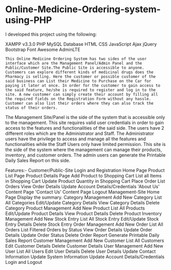# Online-Medicine-Ordering-system-using-PHP
I developed this project using the following:

XAMPP v3.3.0
PHP
MySQL Database
HTML
CSS
JavaScript
Ajax
jQuery
Bootstrap
Font Awesome
AdminLTE

    This Online Medicine Ordering System has two sides of the user interface which are the Management Panel/Admin Panel and the Public/Customer Site.The Public Site is accessible to anyone. Customers can explore different kinds of medicinal drugs does the Pharmacy is selling. Here the customer or possible customer of the said business can List their Medicine to Purchase on the Car for paying it later at once. In order for the customer to gain access to the said feature, he/she is required to register and log in to the site. A new customer can simply create their account by filling all the required fields on the Registration Form without any hassle. Customer can also list their orders where they can also track the status of their orders.
The Management Site/Panel is the side of the system that is accessible only to the management. This site requires valid user credentials in order to gain access to the features and functionalities of the said side. The users have 2 different roles which are the Administrator and Staff. The Administrator users have the privilege to access and manage all the features and functionalities while the Staff Users only have limited permission. This site is the side of the system where the management can manage their products, inventory, and customer orders. The admin users can generate the Printable Daily Sales Report on this side.


Features:-
Customer/Public-Site
Login and Registration
Home Page
Product List Page
Product Details Page
Add Product to Shopping Cart
List all Items in Shopping Cart
Update Product Quantity in Shopping Cart
Place Order
List Orders
View Order Details
Update Account Details/Credentials
'About Us' Content Page
'Contact Us' Content Page
Logout
Management-Site
Home Page
Display the summary.
Category Management
Add New Category
List All Categories
Edit/Update Category Details
View Category Details
Delete Category
Product Management
Add New Product
List All Products
Edit/Update Product Details
View Product Details
Delete Product
Inventory Management
Add New Stock Entry
List All Stock Entry
Edit/Update Stock Entry Details
Delete Stock Entry
Order Management
Add New Order
List All Orders
List Filtered Orders by Status
View Order Details
Update Order Details
Update Order Status
Delete Order
Report
Generate Printable Daily Sales Report
Customer Management
Add New Customer
List All Customers
Edit Customer Details
Delete Customer Details
User Management
Add New User
List All Users
Edit User Details
Delete User Details
Update Contact Information
Update System Information
Update Account Details/Credentials
Login and Logout
